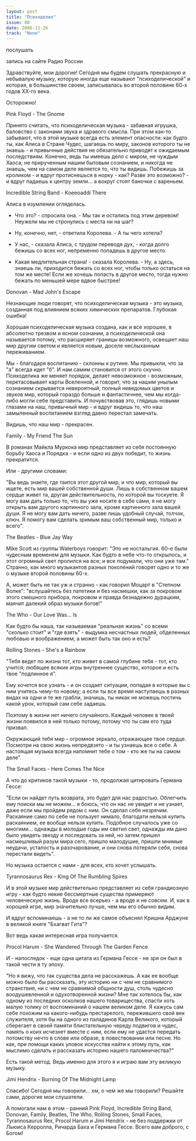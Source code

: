 ```yaml
---
layout: post
title: "Психоделия"
issue: 80
date: 2006-11-26
track: "None"
---
```


послушать

запись на сайте Радио России

Здравствуйте, мои дорогие! Сегодня мы будем слушать прекрасную и небывалую музыку, которую иногда еще называют "психоделической" и которая, в большинстве своем, записывалась во второй половине 60-х годов XX-го века.

Осторожно!

Pink Floyd - The Gnome

Принято считать, что психоделическая музыка - забавная игрушка, баловство с законами звука и здравого смысла. При этом как-то забывают, что в этой музыке всегда есть элемент опасности: как будто ты, как Алиса в Стране Чудес, шагаешь по миру, законов которого ты не знаешь - и привычные действия не обязательно приводят к ожидаемым последствиям. Конечно, ведь ты имеешь дело с миром, не чуждым Хаоса; не прирученным нашим бытовым сознанием, и никогда не знаешь, чем на самом деле является то, что ты видишь. Побежишь за кроликом - и вдруг протиснешься в норку - как? Разве это возможно? - и вдруг падаешь к центру земли... а вокруг стоят баночки с вареньем.

Incredible String Band - Koeeoaddi There

Алиса в изумлении огляделась.

- Что это? - спросила она. - Мы так и остались под этим деревом! Неужели мы не стронулись с места ни на шаг?

- Ну, конечно, нет, - ответила Королева. - А ты чего хотела?

- У нас, - сказала Алиса, с трудом переводя дух, - когда долго бежишь со всех ног, непременно попадешь в другое место.

- Какая медлительная страна! - сказала Королева. - Ну, а здесь, знаешь ли, приходится бежать со всех ног, чтобы только остаться на том же месте! Если же хочешь попасть в другое место, тогда нужно бежать по меньшей мере вдвое быстрее!

Donovan - Mad John's Escape

Незнающие люди говорят, что психоделическая музыка - это музыка, созданная под влиянием всяких химических препаратов. Глубокая ошибка!

Хорошая психоделическая музыка создана, как и все хорошее, в абсолютно трезвом и ясном сознании, а психоделической она называется потому, что расширяет границы возможного, освещает наш мир другим светом и является новым, доселе неслыханным переживанием.

Мы - благодаря воспитанию - склонны к рутине. Мы привыкли, что за "а" всегда идет "б". И нам самим становится от этого скучно. Психоделика же меняет порядок, делает невозможное - возможным, перетасовывает карты Вселенной, и говорит, что за нашим унылым сознанием скрывается невероятный, полный неведомых цветов и звуков мир, который гораздо больше и фантастичнее, чем мы когда-либо могли себе представить. И почувствовав это, глядишь новыми глазами на наш, привычный мир - и вдруг видишь то, что наш замыленный воспитанием взгляд давно перестал замечать.

Видишь, что наш мир - прекрасен.

Family - My Friend The Sun

В романах Майкла Муркока мир представляет из себя постоянную борьбу Хаоса и Порядка - и если одно из двух победит, то жизнь прекратится.

Или - другими словами:

"Вы ведь знаете, где таится этот другой мир, и что мир, который вы ищете, есть мир вашей собственной души. Лишь в собственном вашем сердце живет та, другая действительность, по которой вы тоскуете. Я могу вам дать только то, что вы уже носите в себе сами, я не могу открыть вам другого картинного зала, кроме картинного зала вашей души. Я не могу вам дать ничего, разве лишь удобный случай, толчок, ключ. Я помогу вам сделать зримым ваш собственный мир, только и всего".

The Beatles - Blue Jay Way

Mike Scott из группы Waterboys говорит: "Это не ностальгия. 60-е были чудесным временем для музыки. Как будто в небе что-то открылось, и этот огромный свет пролился на все; и все подумали, что они уже там." Странно, как много музыкантов разных поколений говорят одно и то же о музыке второй половины 60-х.

А, может быть не так уж и странно - как говорил Моцарт в "Степном Волке": "вслушайтесь без патетики и без насмешки, как за покровом этого смешного прибора, покровом и правда безнадежно дурацким, маячит далекий образ музыки богов!"

The Who - Our Love Was... Is

Как будто бы наша, так называемая "реальная жизнь" со всеми "сколько стоит" и "где взять" - выдумка несчастных людей, обделенных любовью и воображением; а может быть так оно и есть?

Rolling Stones - She's a Rainbow

"Тебя ведет по жизни тот, кто живет в самой глубине тебя - тот, кто учится; любящее всякие игры внутреннее существо, которое и есть твое "подлинное я".

Ему хочется все узнать - и он создает ситуации, попадая в которые вы с ним учитесь чему-то новому; а если ты все время наступаешь в разных видах на одни и те же грабли, значишь, ты никак не можешь постичь какой урок, который сам себе задаешь.

Поэтому в жизни нет ничего случайного. Каждый человек в твоей жизни появился в ней только потому, потому что ты сам его туда призвал.

Окружающий тебя мир - огромное зеркало, отражающее твое сердце. Посмотри на свою жизнь непредвзято - и ты узнаешь все о себе. А настоящая музыка всегда напомнит тебе о том - кто же ты на самом деле".

The Small Faces - Here Comes The Nice

А что до критиков такой музыки - то, продолжая цитировать Германа Гессе:

"Если он найдет путь возврата, это будет для нас радостью. Облегчить ему поиски мы не можем... я боюсь, что он нас не увидит и не узнает, даже если мы пройдем рядом с ним. Он сделал себя незрячим. Раскаяние само по себе не пользует нимало, благодати нельзя купить раскаянием, ее вообще нельзя купить. Подобное случалось уже со многими... однажды в молодые годы им светил свет, однажды им дано было увидеть звезду и последовать за ней, но затем пришел насмешливый разум мира сего, пришло малодушие, пришли мнимые неудачи, усталость и разочарование, и они снова потеряли себя, снова перестали видеть".

Но музыка остается с нами - для всех, кто хочет услышать.

Tyrannosaurus Rex - King Of The Rumbling Spires

И в этой музыке мир действительно представляет из себя грандиозную игру - как будто некие бессмертные существа примеряют человеческую жизнь. Вроде все всерьез - а вроде и не совсем. И, как в хорошей игре, мир значительно лучше, чем мы его обычно видим.

И вдруг вспоминаешь - а не то ли же самое объяснял Кришна Арджуне в великой книге "Бхагват Гита"?

Вот ведь какая интересная игра получается.

Procol Harum - She Wandered Through The Garden Fence

И - напоследок - еще одна цитата из Германа Гессе - не зря он был в такой чести в ту эпоху.

"Но я вижу, что так существа дела не расскажешь. А как ее вообще можно было бы рассказать, эту историю ни с чем не сравнимого странствия, ни с чем не сравнимой общности душ, столь чудесно воодушевленной и одухотворенной жизни? Мне так хотелось бы, как одному из последних осколков нашего товарищества, спасти хоть малую толику от воспоминаний о нашем великом деле. Я кажусь сам себе похожим на какого-нибудь престарелого, пережившего свой век служителя, хотя бы на одного из паладинов Карла Великого, который сберегает в своей памяти блистательную череду подвигов и чудес, память о коих исчезнет вместе с ним, если ему не удастся передать потомству нечто в слове или образе, в повествовании или песне. Но как, при помощи каких уловок искусства найти к этому путь, как мыслимо сделать и рассказать историю нашего паломничества?"

Есть такой метод. Ведь именно для этого я и играю вам эту великую музыку.

Jimi Hendrix - Burning Of The Midnight Lamp

Спасибо! Сегодня мы говорили... хм, о чем же мы говорили? Решайте сами, дорогие мои слушатели.

А помогали нам в этом - ранний Pink Floyd, Incredible String Band, Donovan, Family, Beatles, The Who, Rolling Stones, Small Faces, Tyrannosaurus Rex, Procol Harum и Jimi Hendrix - не без поддержки от Льюиса Керролла, Ричарда Баха и Германа Гессе. Всего вам доброго, с Богом!
